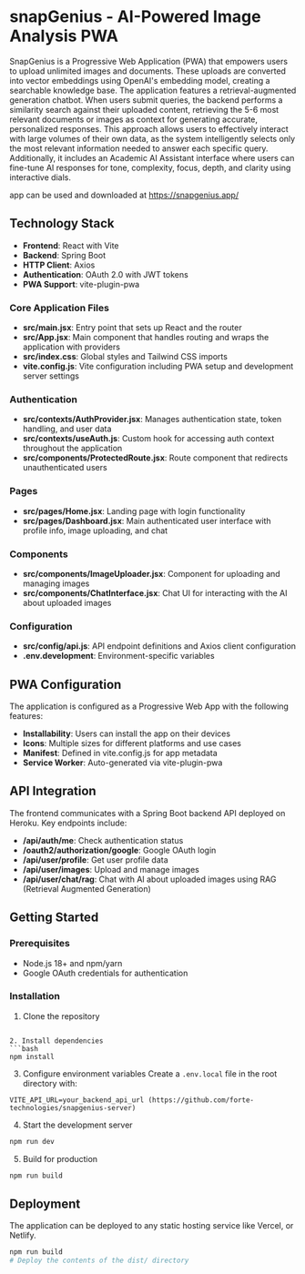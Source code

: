 # snapGenius - AI-Powered Image Analysis PWA

SnapGenius is a Progressive Web Application (PWA) that empowers users to upload unlimited images and documents. These uploads are converted into vector embeddings using OpenAI's embedding model, creating a searchable knowledge base.
The application features a retrieval-augmented generation chatbot. When users submit queries, the backend performs a similarity search against their uploaded content, retrieving the 5-6 most relevant documents or images as context for generating accurate, personalized responses.
This approach allows users to effectively interact with large volumes of their own data, as the system intelligently selects only the most relevant information needed to answer each specific query. Additionally, it includes an Academic AI Assistant interface where users can fine-tune AI responses for tone, complexity, focus, depth, and clarity using interactive dials.

app can be used and downloaded at https://snapgenius.app/

## Technology Stack

- **Frontend**: React with Vite
- **Backend**: Spring Boot
- **HTTP Client**: Axios
- **Authentication**: OAuth 2.0 with JWT tokens
- **PWA Support**: vite-plugin-pwa

### Core Application Files

- **src/main.jsx**: Entry point that sets up React and the router
- **src/App.jsx**: Main component that handles routing and wraps the application with providers
- **src/index.css**: Global styles and Tailwind CSS imports
- **vite.config.js**: Vite configuration including PWA setup and development server settings

### Authentication

- **src/contexts/AuthProvider.jsx**: Manages authentication state, token handling, and user data
- **src/contexts/useAuth.js**: Custom hook for accessing auth context throughout the application
- **src/components/ProtectedRoute.jsx**: Route component that redirects unauthenticated users

### Pages

- **src/pages/Home.jsx**: Landing page with login functionality
- **src/pages/Dashboard.jsx**: Main authenticated user interface with profile info, image uploading, and chat

### Components

- **src/components/ImageUploader.jsx**: Component for uploading and managing images
- **src/components/ChatInterface.jsx**: Chat UI for interacting with the AI about uploaded images

### Configuration

- **src/config/api.js**: API endpoint definitions and Axios client configuration
- **.env.development**: Environment-specific variables

## PWA Configuration

The application is configured as a Progressive Web App with the following features:

- **Installability**: Users can install the app on their devices
- **Icons**: Multiple sizes for different platforms and use cases
- **Manifest**: Defined in vite.config.js for app metadata
- **Service Worker**: Auto-generated via vite-plugin-pwa

## API Integration

The frontend communicates with a Spring Boot backend API deployed on Heroku. Key endpoints include:

- **/api/auth/me**: Check authentication status
- **/oauth2/authorization/google**: Google OAuth login
- **/api/user/profile**: Get user profile data
- **/api/user/images**: Upload and manage images
- **/api/user/chat/rag**: Chat with AI about uploaded images using RAG (Retrieval Augmented Generation)

## Getting Started

### Prerequisites

- Node.js 18+ and npm/yarn
- Google OAuth credentials for authentication

### Installation

1. Clone the repository
```

2. Install dependencies
```bash
npm install
```

3. Configure environment variables
Create a `.env.local` file in the root directory with:
```
VITE_API_URL=your_backend_api_url (https://github.com/forte-technologies/snapgenius-server)
```

4. Start the development server
```bash
npm run dev
```

5. Build for production
```bash
npm run build
```

## Deployment

The application can be deployed to any static hosting service like Vercel, or Netlify.

```bash
npm run build
# Deploy the contents of the dist/ directory
```

